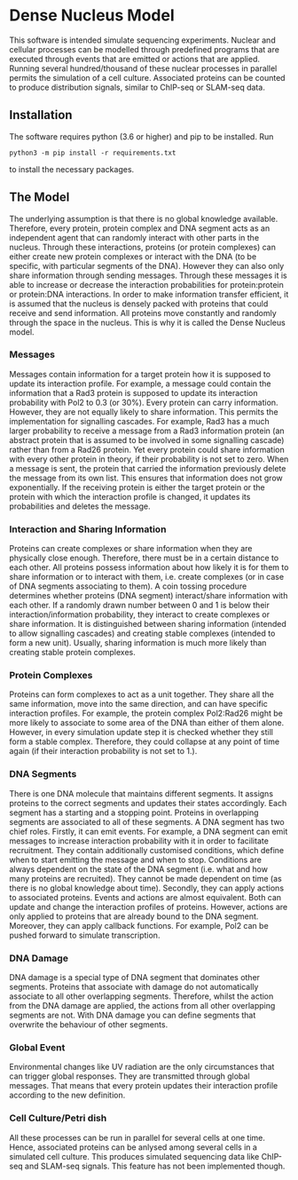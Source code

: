 # Dense Nucleus Model

This software is intended simulate sequencing experiments. Nuclear and cellular processes can be modelled through
predefined programs that are executed through events that are emitted or actions that are applied. Running
several hundred/thousand of these nuclear processes in parallel permits the simulation of a cell culture. 
Associated proteins can be counted to produce distribution signals, similar to ChIP-seq or SLAM-seq data.

## Installation
The software requires python (3.6 or higher) and pip to be installed. Run
```commandline
python3 -m pip install -r requirements.txt
```
to install the necessary packages.

## The Model
The underlying assumption is that there is no global knowledge available. Therefore, every protein, protein complex
and DNA segment acts as an independent agent that can randomly interact with other parts in the nucleus. Through these
interactions, proteins (or protein complexes) can either create new protein complexes or interact with the DNA (to be
specific, with particular segments of the DNA). However they can also only share information through sending 
messages. Through these messages it is able to increase or decrease the interaction probabilities for protein:protein
or protein:DNA interactions. In order to make information transfer efficient, it is assumed that the nucleus is
densely packed with proteins that could receive and send information. All proteins move constantly and randomly 
through the space in the nucleus. This is why it is called the Dense Nucleus model.

### Messages
Messages contain information for a target protein how it is supposed to update its interaction profile. For example, 
a message could contain the information that a Rad3 protein is supposed to update its interaction probability with
Pol2 to 0.3 (or 30%). Every protein can carry information. However, they are not equally likely to share information.
This permits the implementation for signalling cascades. For example, Rad3 has a much larger probability to receive 
a message from a Rad3 information protein (an abstract protein that is assumed to be involved in some signalling cascade)
rather than from a Rad26 protein. Yet every protein could share information with every other protein in theory, if 
their probability is not set to zero. When a message is sent, the protein that carried the information previously delete
the message from its own list. This ensures that information does not grow exponentially. If the receiving protein
is either the target protein or the protein with which the interaction profile is changed, it updates its probabilities
and deletes the message.

### Interaction and Sharing Information
Proteins can create complexes or share information when they are physically close enough. Therefore, there must be in
a certain distance to each other. All proteins possess information about how likely it is for them to share information
or to interact with them, i.e. create complexes (or in case of DNA segments associating to them). A coin tossing 
procedure determines whether proteins (DNA segment) interact/share information with each other. If a randomly drawn 
number between 0 and 1 is below their interaction/information probability, they interact to create complexes or share
information. It is distinguished between sharing information (intended to allow signalling cascades) and creating
stable complexes (intended to form a new unit). Usually, sharing information is much more likely than creating stable
protein complexes.

### Protein Complexes
Proteins can form complexes to act as a unit together. They share all the same information, move into the same direction,
and can have specific interaction profiles. For example, the protein complex Pol2:Rad26 might be more likely
to associate to some area of the DNA than either of them alone. However, in every simulation update step it is checked
whether they still form a stable complex. Therefore, they could collapse at any point of time again (if their
interaction probability is not set to 1.).

### DNA Segments
There is one DNA molecule that maintains different segments. It assigns proteins to the correct segments and
updates their states accordingly. Each segment has a starting and a stopping point. Proteins in overlapping segments
are associated to all of these segments.
A DNA segment has two chief roles. Firstly, it can emit events. For example, a DNA segment can emit messages to increase 
interaction probability with it in order to facilitate recruitment. They contain additionally customised conditions,
which define when to start emitting the message and when to stop. Conditions are always dependent on the state of the
DNA segment (i.e. what and how many proteins are recruited). They cannot be made dependent on time (as there is no 
global knowledge about time). Secondly, they can apply actions to associated proteins. Events and actions are almost
equivalent. Both can update and change the interaction profiles of proteins. However, actions are only applied to 
proteins that are already bound to the DNA segment. Moreover, they can apply callback functions. For example, Pol2 
can be pushed forward to simulate transcription.

### DNA Damage
DNA damage is a special type of DNA segment that dominates other segments. Proteins that associate with damage do not
automatically associate to all other overlapping segments. Therefore, whilst the action from the DNA damage are applied,
the actions from all other overlapping segments are not. With DNA damage you can define segments that overwrite the 
behaviour of other segments.

### Global Event
Environmental changes like UV radiation are the only circumstances that can trigger global responses. They are transmitted
through global messages. That means that every protein updates their interaction profile according to the new
definition.

### Cell Culture/Petri dish
All these processes can be run in parallel for several cells at one time. Hence, associated proteins can be anlysed
among several cells in a simulated cell culture. This produces simulated sequencing data like ChIP-seq and SLAM-seq
signals. This feature has not been implemented though.